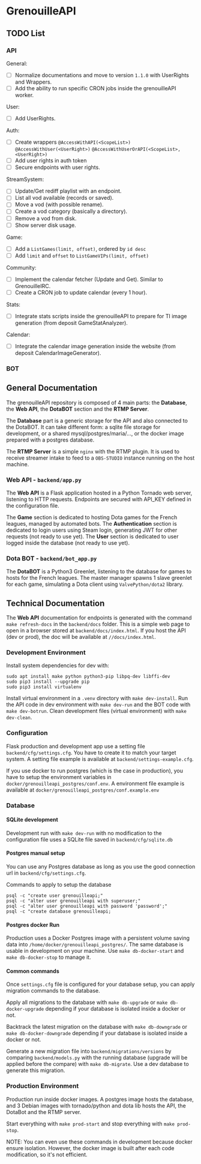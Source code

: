 # GrenouilleAPI

## TODO List

### API

General:
- [ ] Normalize documentations and move to version `1.1.0` with UserRights and Wrappers.
- [ ] Add the ability to run specific CRON jobs inside the grenouilleAPI worker.

User:
- [ ] Add UserRights.

Auth:
- [ ] Create wrappers `@AccessWithAPI(<ScopeList>)` `@AccessWithUser(<UserRight>)` `@AccessWithUserOrAPI(<ScopeList>, <UserRight>)`
- [ ] Add user rights in auth token
- [ ] Secure endpoints with user rights.

StreamSystem:
- [ ] Update/Get rediff playlist with an endpoint.
- [ ] List all vod available (records or saved).
- [ ] Move a vod (with possible rename).
- [ ] Create a vod category (basically a directory).
- [ ] Remove a vod from disk.
- [ ] Show server disk usage.

Game:
- [ ] Add a `ListGames(limit, offset)`, ordered by `id desc`
- [ ] Add `limit` and `offset` to `ListGameVIPs(limit, offset)`

Community:
- [ ] Implement the calendar fetcher (Update and Get). Similar to GrenouilleIRC.
- [ ] Create a CRON job to update calendar (every 1 hour).

Stats:
- [ ] Integrate stats scripts inside the grenouilleAPI to prepare for TI image generation (from deposit GameStatAnalyzer).

Calendar:
- [ ] Integrate the calendar image generation inside the website (from deposit CalendarImageGenerator).

### BOT


## General Documentation

The grenouilleAPI repository is composed of 4 main parts: the **Database**, the **Web API**, the **DotaBOT** section and the **RTMP Server**.
 
The **Database** part is a generic storage for the API and also connected to the DotaBOT. 
It can take different form: a sqlite file storage for development, or a shared mysql/postgres/maria/..., or the docker image prepared with a postgres database.

The **RTMP Server** is a simple `nginx` with the RTMP plugin. It is used to receive streamer intake to feed to a `OBS-STUDIO` instance running on the host machine.

### Web API - `backend/app.py`

The **Web API** is a Flask application hosted in a Python Tornado web server, listening to HTTP requests. 
Endpoints are secured with API_KEY defined in the configuration file.

The **Game** section is dedicated to hosting Dota games for the French leagues, managed by automated bots.
The **Authentication** section is dedicated to login users using Steam login, generating JWT for other requests (not ready to use yet).
The **User** section is dedicated to user logged inside the database (not ready to use yet).

### Dota BOT - `backend/bot_app.py`

The **DotaBOT** is a Python3 Greenlet, listening to the database for games to hosts for the French leagues.
The master manager spawns 1 slave greenlet for each game, simulating a Dota client using `ValvePython/dota2` library.

## Technical Documentation

The **Web API** documentation for endpoints is generated with the command `make refresh-docs` in the `backend/docs` folder.
This is a simple web page to open in a browser stored at `backend/docs/index.html`. 
If you host the API (dev or prod), the doc will be available at `//docs/index.html`.

### Development Environment

Install system dependencies for dev with:
```
sudo apt install make python python3-pip libpq-dev libffi-dev
sudo pip3 install --upgrade pip
sudo pip3 install virtualenv
```

Install virtual environment in a `.venv` directory with `make dev-install`. 
Run the API code in dev environment with `make dev-run` and the BOT code with `make dev-botrun`. 
Clean development files (virtual environment) with `make dev-clean`.

### Configuration

Flask production and development app use a setting file `backend/cfg/settings.cfg`.
You have to create it to match your target system.
A setting file example is available at `backend/settings-example.cfg`.

If you use docker to run postgres (which is the case in production), you have to setup the environment variables in `docker/grenouilleapi_postgres/conf.env`.
A environment file example is available at `docker/grenouilleapi_postgres/conf.example.env`

### Database

#### SQLite development

Development run with `make dev-run` with no modification to the configuration file uses a SQLite file saved in `backend/cfg/sqlite.db`

#### Postgres manual setup

You can use any Postgres database as long as you use the good connection url in `backend/cfg/settings.cfg`.

Commands to apply to setup the database
```
psql -c "create user grenouilleapi;"
psql -c "alter user grenouilleapi with superuser;"
psql -c "alter user grenouilleapi with password 'password';"
psql -c "create database grenouilleapi;
```

#### Postgres docker Run

Production uses a Docker Postgres image with a persistent volume saving data into `/home/docker/grenouilleapi_postgres/`.
The same database is usable in development on your machine. Use `make db-docker-start` and `make db-docker-stop` to manage it.

#### Common commands

Once `settings.cfg` file is configured for your database setup, you can apply migration commands to the database.

Apply all migrations to the database with `make db-upgrade` or `make db-docker-upgrade` depending if your database is isolated inside a docker or not.

Backtrack the latest migration on the database with `make db-downgrade` or `make db-docker-downgrade` depending if your database is isolated inside a docker or not.

Generate a new migration file into `backend/migrations/versions` by comparing `backend/models.py` with the running database (upgrade will be applied before the compare) with `make db-migrate`. Use a dev database to generate this migration.

### Production Environment

Production run inside docker images. A postgres image hosts the database, and 3 Debian images with tornado/python and dota lib hosts the API, the DotaBot and the RTMP server.

Start everything with `make prod-start` and stop everything with `make prod-stop`.

NOTE: You can even use these commands in development because docker ensure isolation.
However, the docker image is built after each code modification, so it's not efficient.


